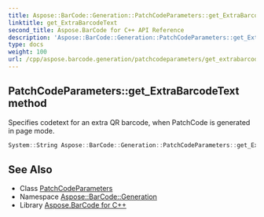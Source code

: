 ```yaml
---
title: Aspose::BarCode::Generation::PatchCodeParameters::get_ExtraBarcodeText method
linktitle: get_ExtraBarcodeText
second_title: Aspose.BarCode for C++ API Reference
description: 'Aspose::BarCode::Generation::PatchCodeParameters::get_ExtraBarcodeText method. Specifies codetext for an extra QR barcode, when PatchCode is generated in page mode in C++.'
type: docs
weight: 100
url: /cpp/aspose.barcode.generation/patchcodeparameters/get_extrabarcodetext/
---
```

## PatchCodeParameters::get_ExtraBarcodeText method


Specifies codetext for an extra QR barcode, when PatchCode is generated in page mode.

```cpp
System::String Aspose::BarCode::Generation::PatchCodeParameters::get_ExtraBarcodeText() const
```

## See Also

* Class [PatchCodeParameters](../)
* Namespace [Aspose::BarCode::Generation](../../)
* Library [Aspose.BarCode for C++](../../../)

